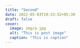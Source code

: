 ```yaml
---
title: "Second"
date: 2022-05-03T19:33:52+05:30
draft: false
cover:
  image: img/a.jpg
  alt: "This is post image"
  caption: "This is caption"
---
```

